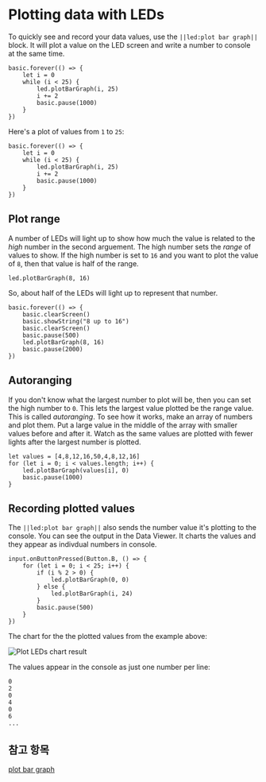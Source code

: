 # Plotting data with LEDs

To quickly see and record your data values, use the `||led:plot bar graph||` block. It will plot a value on the LED screen and write a number to console at the same time.

```blocks
basic.forever(() => {
    let i = 0
    while (i < 25) {
        led.plotBarGraph(i, 25)
        i += 2
        basic.pause(1000)
    }
})
```

Here's a plot of values from `1` to `25`:

```sim
basic.forever(() => {
    let i = 0
    while (i < 25) {
        led.plotBarGraph(i, 25)
        i += 2
        basic.pause(1000)
    }
})
```

## Plot range

A number of LEDs will light up to show how much the value is related to the *high* number in the second arguement. The high number sets the *range* of values to show. If the high number is set to `16` and you want to plot the value of `8`, then that value is half of the range.

```block
led.plotBarGraph(8, 16)
```

So, about half of the LEDs will light up to represent that number.

```sim
basic.forever(() => {
    basic.clearScreen()
    basic.showString("8 up to 16")
    basic.clearScreen()
    basic.pause(500)
    led.plotBarGraph(8, 16)
    basic.pause(2000)
})
```

## Autoranging

If you don't know what the largest number to plot will be, then you can set the high number to `0`. This lets the largest value plotted be the range value. This is called *autoranging*. To see how it works, make an array of numbers and plot them. Put a large value in the middle of the array with smaller values before and after it. Watch as the same values are plotted with fewer lights after the largest number is plotted.

```blocks
let values = [4,8,12,16,50,4,8,12,16]
for (let i = 0; i < values.length; i++) {
    led.plotBarGraph(values[i], 0)
    basic.pause(1000)
}
```

## Recording plotted values

The `||led:plot bar graph||` also sends the number value it's plotting to the console. You can see the output in the Data Viewer. It charts the values and they appear as indivdual numbers in console.

```blocks
input.onButtonPressed(Button.B, () => {
    for (let i = 0; i < 25; i++) {
        if (i % 2 > 0) {
            led.plotBarGraph(0, 0)
        } else {
            led.plotBarGraph(i, 24)
        }
        basic.pause(500)
    }
})
```

The chart for the the plotted values from the example above:

![Plot LEDs chart result](/static/mb/device/data-analysis/plot-bar-graph.jpg)

The values appear in the console as just one number per line:

    0
    2
    0
    4
    0
    6
    ...
    

## 참고 항목

[plot bar graph](/reference/led/plot-bar-graph)